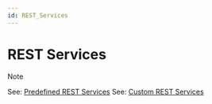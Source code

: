 ```yaml
---
id: REST_Services
---
```


# REST Services

> [!NOTE]
> See: [Predefined REST Services](/docs/Services/Predefined%20REST%20services)
> See: [Custom REST Services](/docs/Services/Custom%20REST%20services)